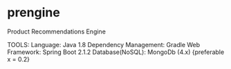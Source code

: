 # prengine
Product Recommendations Engine

TOOLS:
Language: Java 1.8
Dependency Management: Gradle
Web Framework: Spring Boot 2.1.2
Database(NoSQL): MongoDb (4.x) {preferable x = 0.2}
